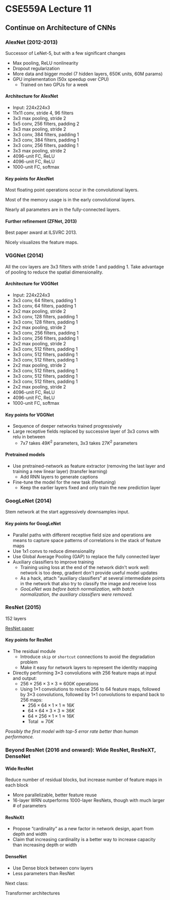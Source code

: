 # CSE559A Lecture 11

## Continue on Architecture of CNNs

### AlexNet (2012-2013)

Successor of LeNet-5, but with a few significant changes

- Max pooling, ReLU nonlinearity
- Dropout regularization
- More data and bigger model (7 hidden layers, 650K units, 60M params)
- GPU implementation (50x speedup over CPU)
  - Trained on two GPUs for a week

#### Architecture for AlexNet

- Input: 224x224x3
- 11x11 conv, stride 4, 96 filters
- 3x3 max pooling, stride 2
- 5x5 conv, 256 filters, padding 2
- 3x3 max pooling, stride 2
- 3x3 conv, 384 filters, padding 1
- 3x3 conv, 384 filters, padding 1
- 3x3 conv, 256 filters, padding 1
- 3x3 max pooling, stride 2
- 4096-unit FC, ReLU
- 4096-unit FC, ReLU
- 1000-unit FC, softmax

#### Key points for AlexNet

Most floating point operations occur in the convolutional layers.

Most of the memory usage is in the early convolutional layers.

Nearly all parameters are in the fully-connected layers.

#### Further refinement (ZFNet, 2013)

Best paper award at ILSVRC 2013.

Nicely visualizes the feature maps.

### VGGNet (2014)

All the cov layers are 3x3 filters with stride 1 and padding 1. Take advantage of pooling to reduce the spatial dimensionality.

#### Architecture for VGGNet

- Input: 224x224x3
- 3x3 conv, 64 filters, padding 1
- 3x3 conv, 64 filters, padding 1
- 2x2 max pooling, stride 2
- 3x3 conv, 128 filters, padding 1
- 3x3 conv, 128 filters, padding 1
- 2x2 max pooling, stride 2
- 3x3 conv, 256 filters, padding 1
- 3x3 conv, 256 filters, padding 1
- 2x2 max pooling, stride 2
- 3x3 conv, 512 filters, padding 1
- 3x3 conv, 512 filters, padding 1
- 3x3 conv, 512 filters, padding 1
- 2x2 max pooling, stride 2
- 3x3 conv, 512 filters, padding 1
- 3x3 conv, 512 filters, padding 1
- 3x3 conv, 512 filters, padding 1
- 2x2 max pooling, stride 2
- 4096-unit FC, ReLU
- 4096-unit FC, ReLU
- 1000-unit FC, softmax

#### Key points for VGGNet

- Sequence of deeper networks trained progressively
- Large receptive fields replaced by successive layer of 3x3 convs with relu in between
  - 7x7 takes $49K^2$ parameters, 3x3 takes $27K^2$ parameters

#### Pretrained models

- Use pretrained-network as feature extractor (removing the last layer and training a new linear layer) (transfer learning)
  - Add RNN layers to generate captions
- Fine-tune the model for the new task (finetuning)
  - Keep the earlier layers fixed and only train the new prediction layer

### GoogLeNet (2014)

Stem network at the start aggressively downsamples input.

#### Key points for GoogLeNet

- Parallel paths with different receptive field size and operations are means to capture space patterns of correlations in the stack of feature maps
- Use 1x1 convs to reduce dimensionality
- Use Global Average Pooling (GAP) to replace the fully connected layer
- Auxiliary classifiers to improve training
  - Training using loss at the end of the network didn't work well: network is too deep, gradient don't provide useful model updates
  - As a hack, attach "auxiliary classifiers" at several intermediate points in the network that also try to classify the image and receive loss
  - _GooLeNet was before batch normalization, with batch normalization, the auxiliary classifiers were removed._

### ResNet (2015)

152 layers

[ResNet paper](https://arxiv.org/abs/1512.03385)

#### Key points for ResNet

- The residual module
  - Introduce `skip` or `shortcut` connections to avoid the degradation problem
  - Make it easy for network layers to represent the identity mapping
- Directly performing 3×3 convolutions with 256 feature maps at input and output:   
  - $256 \times 256 \times 3 \times 3 \approx 600K$ operations
  - Using 1×1 convolutions to reduce 256 to 64 feature maps, followed by 3×3 convolutions, followed by 1×1 convolutions to expand back to 256 maps:
    - $256 \times 64 \times 1 \times 1 \approx 16K$
    - $64 \times 64 \times 3 \times 3 \approx 36K$
    - $64 \times 256 \times 1 \times 1 \approx 16K$
    - Total $\approx 70K$

_Possibly the first model with top-5 error rate better than human performance._

### Beyond ResNet (2016 and onward): Wide ResNet, ResNeXT, DenseNet

#### Wide ResNet

Reduce number of residual blocks, but increase number of feature maps in each block

- More parallelizable, better feature reuse
- 16-layer WRN outperforms 1000-layer ResNets, though with much larger # of parameters

#### ResNeXt

- Propose “cardinality” as a new factor in network design, apart from depth and width
- Claim that increasing cardinality is a better way to increase capacity than increasing depth or width

#### DenseNet

- Use Dense block between conv layers
- Less parameters than ResNet

Next class:

Transformer architectures
